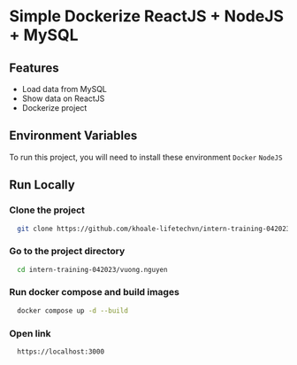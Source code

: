 
# Simple Dockerize ReactJS + NodeJS + MySQL
## Features
- Load data from MySQL
- Show data on ReactJS
- Dockerize project

## Environment Variables
To run this project, you will need to install these environment
`Docker`
`NodeJS`

## Run Locally
### Clone the project
```bash
  git clone https://github.com/khoale-lifetechvn/intern-training-042023.git
```

### Go to the project directory
```bash
  cd intern-training-042023/vuong.nguyen
```

### Run docker compose and build images
```bash
  docker compose up -d --build
```

### Open link
```bash
  https://localhost:3000
```